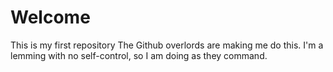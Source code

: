 # Welcome
This is my first repository
The Github overlords are making me do this.
I'm a lemming with no self-control, so I am doing as they command.
